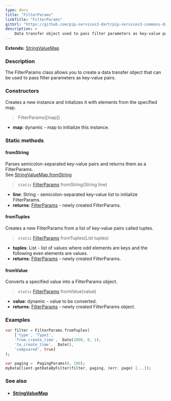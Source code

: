 ```yaml
---
type: docs
title: "FilterParams"
linkTitle: "FilterParams"
gitUrl: "https://github.com/pip-services3-dart/pip-services3-commons-dart"
description: > 
    Data transfer object used to pass filter parameters as key-value pairs.
---
```


**Extends:** [StringValueMap](../string_value_map)

### Description

The FilterParams class allows you to create a data transfer object that can be used to pass filter parameters as key-value pairs.


### Constructors
Creates a new instance and initalizes it with elements from the specified map.

> FilterParams([map])

- **map**: dynamic - map to initialize this instance.


### Static methods

#### fromString
Parses semicolon-separated key-value pairs and returns them as a FilterParams.  
See [StringValueMap.fromString](../string_value_map/#fromstring)

> `static` [FilterParams]() fromString(String line)

- **line**: String - semicolon-separated key-value list to initialize FilterParams.
- **returns**: [FilterParams]() - newly created FilterParams.


#### fromTuples
Creates a new FilterParams from a list of key-value pairs called tuples.

> `static` [FilterParams]() fromTuples(List tuples)

- **tuples**: List - list of values where odd elements are keys and the following even elements are values.
- **returns**: [FilterParams]() - newly created FilterParams.


#### fromValue
Converts a specified value into a FilterParams object.

> `static` [FilterParams]() fromValue(value)

- **value**: dynamic - value to be converted.
- **returns**: [FilterParams]() - newly created FilterParams object.


### Examples
```dart
var filter = FilterParams.fromTuples(
    ['type', 'Type1',
    'from_create_time',  Date(2000, 0, 1),
    'to_create_time',  Date(),
    'compvared', true]
);

var paging =  PagingParams(0, 100);
myDataClient.getDataByFilter(filter, paging, (err, page) {...});
```

### See also
- #### [StringValueMap](../string_value_map)

